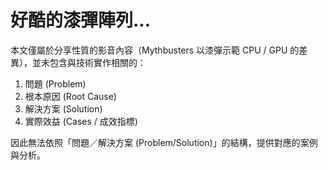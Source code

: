 # 好酷的漆彈陣列...

本文僅屬於分享性質的影音內容（Mythbusters 以漆彈示範 CPU / GPU 的差異），並未包含與技術實作相關的：
1. 問題 (Problem)
2. 根本原因 (Root Cause)
3. 解決方案 (Solution)
4. 實際效益 (Cases / 成效指標)

因此無法依照「問題／解決方案 (Problem/Solution)」的結構，提供對應的案例與分析。